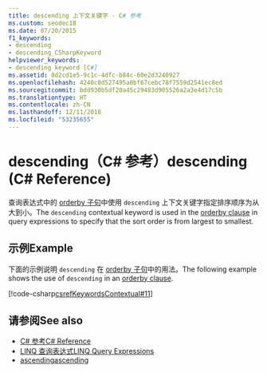 ```yaml
---
title: descending 上下文关键字 - C# 参考
ms.custom: seodec18
ms.date: 07/20/2015
f1_keywords:
- descending
- descending_CSharpKeyword
helpviewer_keywords:
- descending keyword [C#]
ms.assetid: 8d2cd1e5-9c1c-4dfc-b84c-60e2d3240927
ms.openlocfilehash: 4240c0d527495a0bf67cebc78f7559d2541ec8ed
ms.sourcegitcommit: bdd930b5df20a45c29483d905526a2a3e4d17c5b
ms.translationtype: HT
ms.contentlocale: zh-CN
ms.lasthandoff: 12/11/2018
ms.locfileid: "53235655"
---
```

# <a name="descending-c-reference"></a><span data-ttu-id="7ff90-102">descending（C# 参考）</span><span class="sxs-lookup"><span data-stu-id="7ff90-102">descending (C# Reference)</span></span>

<span data-ttu-id="7ff90-103">查询表达式中的 [orderby 子句](../../../csharp/language-reference/keywords/orderby-clause.md)中使用 `descending` 上下文关键字指定排序顺序为从大到小。</span><span class="sxs-lookup"><span data-stu-id="7ff90-103">The `descending` contextual keyword is used in the [orderby clause](../../../csharp/language-reference/keywords/orderby-clause.md) in query expressions to specify that the sort order is from largest to smallest.</span></span>

## <a name="example"></a><span data-ttu-id="7ff90-104">示例</span><span class="sxs-lookup"><span data-stu-id="7ff90-104">Example</span></span>

<span data-ttu-id="7ff90-105">下面的示例说明 `descending` 在 [orderby 子句](../../../csharp/language-reference/keywords/orderby-clause.md)中的用法。</span><span class="sxs-lookup"><span data-stu-id="7ff90-105">The following example shows the use of `descending` in an [orderby clause](../../../csharp/language-reference/keywords/orderby-clause.md).</span></span>

[!code-csharp[csrefKeywordsContextual#11](~/samples/snippets/csharp/VS_Snippets_VBCSharp/csrefKeywordsContextual/CS/csrefKeywordsContextual.cs#11)]

## <a name="see-also"></a><span data-ttu-id="7ff90-106">请参阅</span><span class="sxs-lookup"><span data-stu-id="7ff90-106">See also</span></span>

- [<span data-ttu-id="7ff90-107">C# 参考</span><span class="sxs-lookup"><span data-stu-id="7ff90-107">C# Reference</span></span>](../../../csharp/language-reference/index.md)  
- [<span data-ttu-id="7ff90-108">LINQ 查询表达式</span><span class="sxs-lookup"><span data-stu-id="7ff90-108">LINQ Query Expressions</span></span>](../../../csharp/programming-guide/linq-query-expressions/index.md)  
- [<span data-ttu-id="7ff90-109">ascending</span><span class="sxs-lookup"><span data-stu-id="7ff90-109">ascending</span></span>](../../../csharp/language-reference/keywords/ascending.md)
